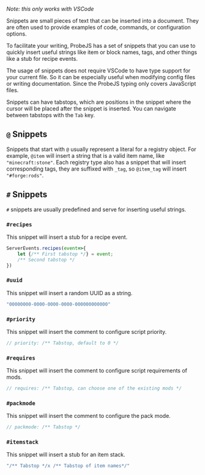 *Note: this only works with VSCode*

Snippets are small pieces of text that can be inserted into a document. They are often used to provide examples of code, commands, or configuration options.

To facilitate your writing, ProbeJS has a set of snippets that you can use to quickly insert useful strings like item or block names, tags, and other things like a stub for recipe events.

The usage of snippets does not require VSCode to have type support for your current file. So it can be especially useful when modifying config files or writing documentation. Since the ProbeJS typing only covers JavaScript files.

Snippets can have tabstops, which are positions in the snippet where the cursor will be placed after the snippet is inserted. You can navigate between tabstops with the `Tab` key.

## `@` Snippets

Snippets that start with `@` usually represent a literal for a registry object. For example, `@item` will insert a string that is a valid item name, like `"minecraft:stone"`. Each registry type also has a snippet that will insert corresponding tags, they are suffixed with `_tag`, so `@item_tag` will insert `"#forge:rods"`.

## `#` Snippets

`#` snippets are usually predefined and serve for inserting useful strings.

### `#recipes`

This snippet will insert a stub for a recipe event.

```js
ServerEvents.recipes(event=>{
    let {/** First tabstop */} = event;
    /** Second tabstop */
})
```

### `#uuid`

This snippet will insert a random UUID as a string.

```js
"00000000-0000-0000-0000-000000000000"
```

### `#priority`

This snippet will insert the comment to configure script priority.

```js
// priority: /** Tabstop, default to 0 */
```

### `#requires`

This snippet will insert the comment to configure script requirements of mods.

```js
// requires: /** Tabstop, can choose one of the existing mods */
```

### `#packmode`

This snippet will insert the comment to configure the pack mode.

```js
// packmode: /** Tabstop */
```

### `#itemstack`

This snippet will insert a stub for an item stack.

```js
"/** Tabstop */x /** Tabstop of item names*/"
```
